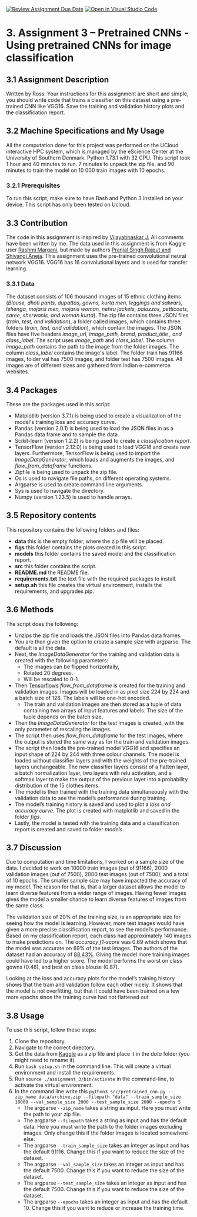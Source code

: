 
[![Review Assignment Due Date](https://classroom.github.com/assets/deadline-readme-button-24ddc0f5d75046c5622901739e7c5dd533143b0c8e959d652212380cedb1ea36.svg)](https://classroom.github.com/a/Aj7Sf-j_)
[![Open in Visual Studio Code](https://classroom.github.com/assets/open-in-vscode-718a45dd9cf7e7f842a935f5ebbe5719a5e09af4491e668f4dbf3b35d5cca122.svg)](https://classroom.github.com/online_ide?assignment_repo_id=10866021&assignment_repo_type=AssignmentRepo)

# 3. Assignment 3 – Pretrained CNNs - Using pretrained CNNs for image classification
## 3.1 Assignment Description
Written by Ross: 
Your instructions for this assignment are short and simple, you should write code that trains a classifier on this dataset using a pre-trained CNN like VGG16. Save the training and validation history plots and the classification report.
## 3.2 Machine Specifications and My Usage
All the computation done for this project was performed on the UCloud interactive HPC system, which is managed by the eScience Center at the University of Southern Denmark. Python 1.73.1 with 32 CPU. This script took 1 hour and 40 minutes to run. 7 minutes to unpack the zip file, and 90 minutes to train the model on 10 000 train images with 10 epochs.
### 3.2.1 Prerequisites 
To run this script, make sure to have Bash and Python 3 installed on your device. This script has only been tested on Ucloud. 
## 3.3 Contribution
The code in this assignment is inspired by [Vijayabhaskar J.](https://vijayabhaskar96.medium.com/tutorial-on-keras-flow-from-dataframe-1fd4493d237c) All comments have been written by me. The data used in this assignment is from Kaggle user [Rashmi Margani](https://www.kaggle.com/datasets/validmodel/indo-fashion-dataset), but made by authors [Pranjal Singh Rajput and Shivangi Aneja](https://arxiv.org/abs/2104.02830).
This assignment uses the pre-trained convolutional neural network VGG16. VGG16 has 16 convolutional layers and is used for transfer learning.
### 3.3.1 Data
The dataset consists of 106 thousand images of 15 ethnic clothing items (_Blouse, dhoti pants, dupattas, gowns, kurta men, leggings and salwars, lehenga, mojaris men, mojaris woman, nehru jackets, palazzos, petticoats, saree, sherwanis, and woman kurta_). The zip file contains three JSON files (_train, test, and validation_), a folder called images, which contains three folders (_train, test, and validation_), which contain the images. The JSON files have five headers _image_url, image_path, brand, product_title , and class_label_. The script uses _image_path_ and _class_label_. The column _image_path_ contains the path to the image from the folder images. The column _class_label_ contains the image's label. The folder train has 91166 images, folder val has 7500 images, and folder test has 7500 images. All images are of different sizes and gathered from Indian e-commerce websites.
## 3.4 Packages
These are the packages used in this script:
-	Matplotlib (version 3.7.1) is being used to create a visualization of the model's training loss and accuracy curve.
-	Pandas (version 2.0.1) is being used to load the JSON files in as a Pandas data frame and to sample the data.
-	Scikit-learn (version 1.2.2) is being used to create a _classification report_.
-	TensorFlow (version 2.12.0) is being used to load _VGG16_ and create new layers. Furthermore, TensorFlow is being used to import the _ImageDataGenerator_, which loads and augments the images, and _flow_from_dataframe_ functions.
-	Zipfile is being used to unpack the zip file.
-	Os is used to navigate file paths, on different operating systems.
-	Argparse is used to create command line arguments.
-	Sys is used to navigate the directory.
-	Numpy (version 1.23.5) is used to handle arrays.
## 3.5 Repository contents
This repository contains the following folders and files:
-	**data** this is the empty folder, where the zip file will be placed.
-	**figs** this folder contains the plots created in this script.
-	**models** this folder contains the saved model and the classification report.
-	**src** this folder contains the script.
-	**README.md** the README file.
-	**requirements.txt** the text file with the required packages to install.
-	**setup.sh** this file creates the virtual environment, installs the requirements, and upgrades pip.
## 3.6 Methods 
The script does the following: 
- Unzips the zip file and loads the JSON files into Pandas data frames. 
- You are then given the option to create a sample size with argparse. The default is all the data. 
- Next, the _ImageDataGenerator_ for the training and validation data is created with the following parameters: 
    - The images can be flipped horizontally, 
    - Rotated 20 degrees.
    - Will be rescaled to 0-1. 
- Then [Tensorflows](https://www.tensorflow.org/api_docs/python/tf/keras/preprocessing/image/ImageDataGenerator#flow_from_dataframe) _flow_from_dataframe_ is created for the training and validation images. Images will be loaded in as pixel size 224 by 224 and a batch size of 128. The labels will be one-hot encoded.
    - The train and validation images are then stored as a tuple of data containing two arrays of input features and labels. The size of the tuple depends on the batch size. 
- Then the _ImageDataGenerator_ for the test images is created, with the only parameter of rescaling the images. 
- The script then uses _flow_from_dataframe_ for the test images, where the output is stored the same way as for the train and validation images. 
- The script then loads the pre-trained model _VGG16_ and specifies an input shape of 224 by 244 with three colour channels. The model is loaded without classifier layers and with the weights of the pre-trained layers unchangeable. The new classifier layers consist of a flatten layer, a batch normalization layer, two layers with relu activation, and a softmax layer to make the output of the previous layer into a probability distribution of the 15 clothes items. 
- The model is then trained with the training data simultaneously with the validation data to see the model’s performance during training. 
- The model’s training history is saved and used to plot a _loss and accuracy curve_. The plot is created with matplotlib and saved in the folder _figs_. 
- Lastly, the model is tested with the training data and a classification report is created and saved to folder _models_.
## 3.7 Discussion
Due to computation and time limitations, I worked on a sample size of the data. I decided to work on 10000 train images (out of 91166), 2000 validation images (out of 7500), 2000 test images (out of 7500), and a total of 10 epochs. The smaller sample size may have impacted the accuracy of my model. The reason for that is, that a larger dataset allows the model to learn diverse features from a wider range of images. Having fewer images gives the model a smaller chance to learn diverse features of images from the same class. 

The validation size of 20% of the training size, is an appropriate size for seeing how the model is learning. However, more test images would have given a more precise classification report, to see the model’s performance. Based on my classification report, each class had approximately 140 images to make predictions on. The _accuracy f1-score_ was 0.69 which shows that the model was accurate on 69% of the test images. The authors of the dataset had an accuracy of [88.43%](https://arxiv.org/abs/2104.02830). Giving the model more training images could have led to a higher score. The model performs the worst on class gowns (0.48), and best on class blouse (0.87).

Looking at the loss and accuracy plots for the model’s training history shows that the train and validation follow each other nicely. It shows that the model is not overfitting, but that it could have been trained on a few more epochs since the training curve had not flattened out. 
## 3.8 Usage 
To use this script, follow these steps:
1.	Clone the repository.
2.	Navigate to the correct directory.
3.	Get the data from [Kaggle](https://www.kaggle.com/datasets/validmodel/indo-fashion-dataset) as a zip file and place it in the _data_ folder (you might need to rename it).
4.	Run ``bash setup.sh`` in the command line. This will create a virtual environment and install the requirements.
5.	Run ``source ./assignment_3/bin/activate`` in the command-line, to activate the virtual environment.
6.	In the command line write this ``python3 src/pretrained_cnn.py --zip_name data/archive.zip --filepath "data" --train_sample_size 10000 --val_sample_size 2000 --test_sample_size 2000 --epochs 5``
    - The argparse ``--zip_name`` takes a string as input. Here you must write the path to your zip file.
    - The argparse ``--filepath`` takes a string as input and has the default data. Here you must write the path to the folder images excluding images. Only change this if the folder images is located somewhere else.
    - The argparse ``--train_sample_size`` takes an integer as input and has the default 91116. Change this if you want to reduce the size of the dataset.
    - The argparse ``--val_sample_size`` takes an integer as input and has the default 7500. Change this if you want to reduce the size of the dataset.
    - The argparse ``--test_sample_size`` takes an integer as input and has the default 7500. Change this if you want to reduce the size of the dataset.
    - The argparse ``--epochs`` takes an integer as input and has the default 10. Change this if you want to reduce or increase the training time.

